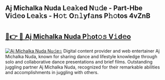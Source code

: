 ## Aj Michalka Nuda L𝚎a𝚔ed N𝚞𝚍e - Part-Hbe Vi𝚍𝚎o L𝚎a𝚔s - H𝚘𝚝 O𝚗𝚕yf𝚊ns P𝚑𝚘tos 4vZnB

# <h2><a href="http://kf2p1m.oniu.top/?m=Aj+Michalka+Nuda">🔗👉 🔴 Aj Michalka Nuda P𝚑ot𝚘𝚜 V𝚒d𝚎o</a></h2>

[![Aj Michalka Nuda Nu𝚍e𝚜](https://i.imgur.com/0qMVB7G.gif)](http://kf2p1m.oniu.top/?m=Aj+Michalka+Nuda)
Digital content provider and web entertainer Aj Michalka Nuda, known for sharing dance and lifestyle knowledge through solo and collaborative dance presentations and brief films. Outstanding juggling partner Aj Michalka Nuda, recognized for their remarkable abilities and accomplishments in juggling with others.  

